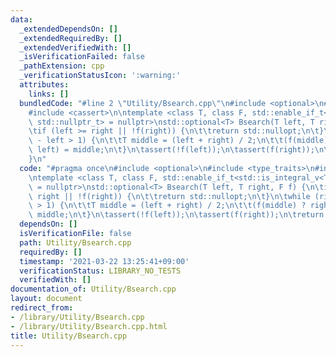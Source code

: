 ```yaml
---
data:
  _extendedDependsOn: []
  _extendedRequiredBy: []
  _extendedVerifiedWith: []
  _isVerificationFailed: false
  _pathExtension: cpp
  _verificationStatusIcon: ':warning:'
  attributes:
    links: []
  bundledCode: "#line 2 \"Utility/Bsearch.cpp\"\n#include <optional>\n#include <type_traits>\n\
    #include <cassert>\n\ntemplate <class T, class F, std::enable_if_t<std::is_integral_v<T>,\
    \ std::nullptr_t> = nullptr>\nstd::optional<T> Bsearch(T left, T right, F f) {\n\
    \tif (left >= right || !f(right)) {\n\t\treturn std::nullopt;\n\t}\n\twhile (right\
    \ - left > 1) {\n\t\tT middle = (left + right) / 2;\n\t\t(f(middle) ? right :\
    \ left) = middle;\n\t}\n\tassert(!f(left));\n\tassert(f(right));\n\treturn right;\n\
    }\n"
  code: "#pragma once\n#include <optional>\n#include <type_traits>\n#include <cassert>\n\
    \ntemplate <class T, class F, std::enable_if_t<std::is_integral_v<T>, std::nullptr_t>\
    \ = nullptr>\nstd::optional<T> Bsearch(T left, T right, F f) {\n\tif (left >=\
    \ right || !f(right)) {\n\t\treturn std::nullopt;\n\t}\n\twhile (right - left\
    \ > 1) {\n\t\tT middle = (left + right) / 2;\n\t\t(f(middle) ? right : left) =\
    \ middle;\n\t}\n\tassert(!f(left));\n\tassert(f(right));\n\treturn right;\n}"
  dependsOn: []
  isVerificationFile: false
  path: Utility/Bsearch.cpp
  requiredBy: []
  timestamp: '2021-03-22 13:25:41+09:00'
  verificationStatus: LIBRARY_NO_TESTS
  verifiedWith: []
documentation_of: Utility/Bsearch.cpp
layout: document
redirect_from:
- /library/Utility/Bsearch.cpp
- /library/Utility/Bsearch.cpp.html
title: Utility/Bsearch.cpp
---
```

